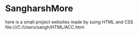 # SangharshMore
here is a small project websites made by suing HTML and CSS
file:///C:/Users/sangh/HTML/ACC.html
